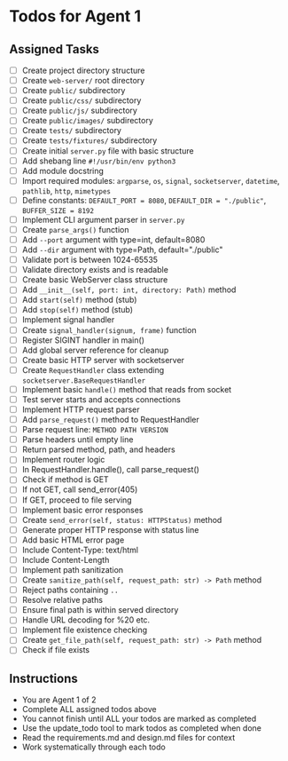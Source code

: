 # Todos for Agent 1

## Assigned Tasks
- [ ] Create project directory structure
- [ ] Create `web-server/` root directory
- [ ] Create `public/` subdirectory
- [ ] Create `public/css/` subdirectory
- [ ] Create `public/js/` subdirectory
- [ ] Create `public/images/` subdirectory
- [ ] Create `tests/` subdirectory
- [ ] Create `tests/fixtures/` subdirectory
- [ ] Create initial `server.py` file with basic structure
- [ ] Add shebang line `#!/usr/bin/env python3`
- [ ] Add module docstring
- [ ] Import required modules: `argparse`, `os`, `signal`, `socketserver`, `datetime`, `pathlib`, `http`, `mimetypes`
- [ ] Define constants: `DEFAULT_PORT = 8080`, `DEFAULT_DIR = "./public"`, `BUFFER_SIZE = 8192`
- [ ] Implement CLI argument parser in `server.py`
- [ ] Create `parse_args()` function
- [ ] Add `--port` argument with type=int, default=8080
- [ ] Add `--dir` argument with type=Path, default="./public"
- [ ] Validate port is between 1024-65535
- [ ] Validate directory exists and is readable
- [ ] Create basic WebServer class structure
- [ ] Add `__init__(self, port: int, directory: Path)` method
- [ ] Add `start(self)` method (stub)
- [ ] Add `stop(self)` method (stub)
- [ ] Implement signal handler
- [ ] Create `signal_handler(signum, frame)` function
- [ ] Register SIGINT handler in main()
- [ ] Add global server reference for cleanup
- [ ] Create basic HTTP server with socketserver
- [ ] Create `RequestHandler` class extending `socketserver.BaseRequestHandler`
- [ ] Implement basic `handle()` method that reads from socket
- [ ] Test server starts and accepts connections
- [ ] Implement HTTP request parser
- [ ] Add `parse_request()` method to RequestHandler
- [ ] Parse request line: `METHOD PATH VERSION`
- [ ] Parse headers until empty line
- [ ] Return parsed method, path, and headers
- [ ] Implement router logic
- [ ] In RequestHandler.handle(), call parse_request()
- [ ] Check if method is GET
- [ ] If not GET, call send_error(405)
- [ ] If GET, proceed to file serving
- [ ] Implement basic error responses
- [ ] Create `send_error(self, status: HTTPStatus)` method
- [ ] Generate proper HTTP response with status line
- [ ] Add basic HTML error page
- [ ] Include Content-Type: text/html
- [ ] Include Content-Length
- [ ] Implement path sanitization
- [ ] Create `sanitize_path(self, request_path: str) -> Path` method
- [ ] Reject paths containing `..`
- [ ] Resolve relative paths
- [ ] Ensure final path is within served directory
- [ ] Handle URL decoding for %20 etc.
- [ ] Implement file existence checking
- [ ] Create `get_file_path(self, request_path: str) -> Path` method
- [ ] Check if file exists

## Instructions
- You are Agent 1 of 2
- Complete ALL assigned todos above
- You cannot finish until ALL your todos are marked as completed
- Use the update_todo tool to mark todos as completed when done
- Read the requirements.md and design.md files for context
- Work systematically through each todo
